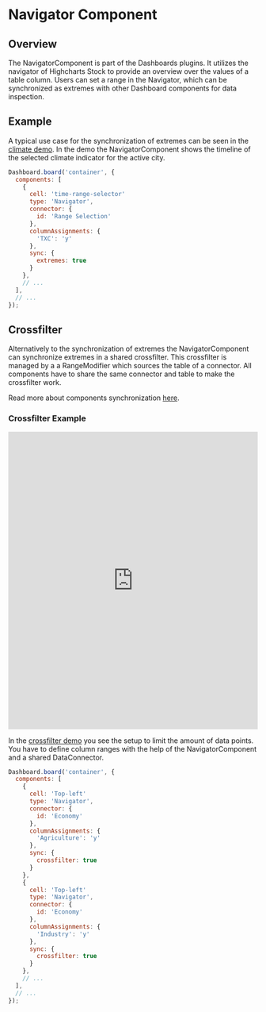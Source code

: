 Navigator Component
===================



## Overview

The NavigatorComponent is part of the Dashboards plugins. It utilizes the
navigator of Highcharts Stock to provide an overview over the values of a table
column. Users can set a range in the Navigator, which can be synchronized as
extremes with other Dashboard components for data inspection.



## Example

A typical use case for the synchronization of extremes can be seen in the
[climate demo](https://highcharts.com/demo/dashboards/climate).
In the demo the NavigatorComponent shows the timeline of the selected climate
indicator for the active city.

``` JavaScript
Dashboard.board('container', {
  components: [
    {
      cell: 'time-range-selector'
      type: 'Navigator',
      connector: {
        id: 'Range Selection'
      },
      columnAssignments: {
        'TXC': 'y'
      },
      sync: {
        extremes: true
      }
    },
    // ...
  ],
  // ...
});
```



## Crossfilter

Alternatively to the synchronization of extremes the NavigatorComponent can
synchronize extremes in a shared crossfilter. This crossfilter is managed by a
a RangeModifier which sources the table of a connector. All components have to
share the same connector and table to make the crossfilter work.

Read more about components synchronization [here](https://www.highcharts.com/docs/dashboards/synchronize-components).

### Crossfilter Example

<iframe style="width: 100%; height: 600px; border: none;" src="https://www.highcharts.com/samples/embed/dashboards/demo/crossfilter" allow="fullscreen"></iframe>

In the
[crossfilter demo](https://highcharts.com/demo/dashboards/crossfilter)
you see the setup to limit the amount of data points. You have to define column
ranges with the help of the NavigatorComponent and a shared DataConnector.

``` JavaScript
Dashboard.board('container', {
  components: [
    {
      cell: 'Top-left'
      type: 'Navigator',
      connector: {
        id: 'Economy'
      },
      columnAssignments: {
        'Agriculture': 'y'
      },
      sync: {
        crossfilter: true
      }
    },
    {
      cell: 'Top-left'
      type: 'Navigator',
      connector: {
        id: 'Economy'
      },
      columnAssignments: {
        'Industry': 'y'
      },
      sync: {
        crossfilter: true
      }
    },
    // ...
  ],
  // ...
});
```
